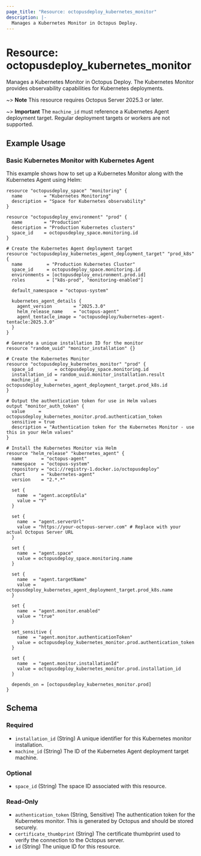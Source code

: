 ```yaml
---
page_title: "Resource: octopusdeploy_kubernetes_monitor"
description: |-
  Manages a Kubernetes Monitor in Octopus Deploy.
---
```


# Resource: octopusdeploy_kubernetes_monitor

Manages a Kubernetes Monitor in Octopus Deploy. The Kubernetes Monitor provides observability capabilities for Kubernetes deployments.

~> **Note** This resource requires Octopus Server 2025.3 or later.

~> **Important** The `machine_id` must reference a Kubernetes Agent deployment target. Regular deployment targets or workers are not supported.

## Example Usage

### Basic Kubernetes Monitor with Kubernetes Agent

This example shows how to set up a Kubernetes Monitor along with the Kubernetes Agent using Helm:

```hcl
resource "octopusdeploy_space" "monitoring" {
  name        = "Kubernetes Monitoring"
  description = "Space for Kubernetes observability"
}

resource "octopusdeploy_environment" "prod" {
  name        = "Production"
  description = "Production Kubernetes clusters"
  space_id    = octopusdeploy_space.monitoring.id
}

# Create the Kubernetes Agent deployment target
resource "octopusdeploy_kubernetes_agent_deployment_target" "prod_k8s" {
  name         = "Production Kubernetes Cluster"
  space_id     = octopusdeploy_space.monitoring.id
  environments = [octopusdeploy_environment.prod.id]
  roles        = ["k8s-prod", "monitoring-enabled"]
  
  default_namespace = "octopus-system"
  
  kubernetes_agent_details {
    agent_version        = "2025.3.0"
    helm_release_name    = "octopus-agent"
    agent_tentacle_image = "octopusdeploy/kubernetes-agent-tentacle:2025.3.0"
  }
}

# Generate a unique installation ID for the monitor
resource "random_uuid" "monitor_installation" {}

# Create the Kubernetes Monitor
resource "octopusdeploy_kubernetes_monitor" "prod" {
  space_id        = octopusdeploy_space.monitoring.id
  installation_id = random_uuid.monitor_installation.result
  machine_id      = octopusdeploy_kubernetes_agent_deployment_target.prod_k8s.id
}

# Output the authentication token for use in Helm values
output "monitor_auth_token" {
  value     = octopusdeploy_kubernetes_monitor.prod.authentication_token
  sensitive = true
  description = "Authentication token for the Kubernetes Monitor - use this in your Helm values"
}

# Install the Kubernetes Monitor via Helm
resource "helm_release" "kubernetes_agent" {
  name       = "octopus-agent"
  namespace  = "octopus-system"
  repository = "oci://registry-1.docker.io/octopusdeploy"
  chart      = "kubernetes-agent"
  version    = "2.*.*"
  
  set {
    name  = "agent.acceptEula"
    value = "Y"
  }
  
  set {
    name  = "agent.serverUrl"
    value = "https://your-octopus-server.com" # Replace with your actual Octopus Server URL
  }
  
  set {
    name  = "agent.space"
    value = octopusdeploy_space.monitoring.name
  }
  
  set {
    name  = "agent.targetName"
    value = octopusdeploy_kubernetes_agent_deployment_target.prod_k8s.name
  }
  
  set {
    name  = "agent.monitor.enabled"
    value = "true"
  }
  
  set_sensitive {
    name  = "agent.monitor.authenticationToken"
    value = octopusdeploy_kubernetes_monitor.prod.authentication_token
  }
  
  set {
    name  = "agent.monitor.installationId"
    value = octopusdeploy_kubernetes_monitor.prod.installation_id
  }

  depends_on = [octopusdeploy_kubernetes_monitor.prod]
}
```
<!-- schema generated by tfplugindocs -->
## Schema

### Required

- `installation_id` (String) A unique identifier for this Kubernetes monitor installation.
- `machine_id` (String) The ID of the Kubernetes Agent deployment target machine.

### Optional

- `space_id` (String) The space ID associated with this resource.

### Read-Only

- `authentication_token` (String, Sensitive) The authentication token for the Kubernetes monitor. This is generated by Octopus and should be stored securely.
- `certificate_thumbprint` (String) The certificate thumbprint used to verify the connection to the Octopus server.
- `id` (String) The unique ID for this resource.
